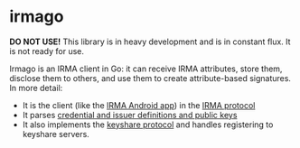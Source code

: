 irmago
======

**DO NOT USE!** This library is in heavy development and is in constant flux. It is not ready for use.

Irmago is an IRMA client in Go: it can receive IRMA attributes, store them, disclose them to others, and use them to create attribute-based signatures. In more detail: 

 * It is the client (like the [IRMA Android app](https://github.com/credentials/irma_android_cardemu)) in the [IRMA protocol](https://credentials.github.io/protocols/irma-protocol/)
 * It parses [credential and issuer definitions and public keys](https://github.com/credentials/irma_configuration)
 * It also implements the [keyshare protocol](https://github.com/credentials/irma_keyshare_server) and handles registering to keyshare servers.
